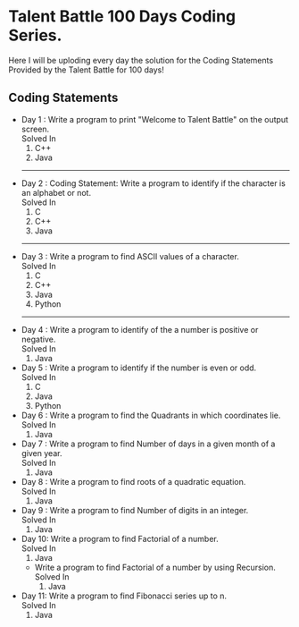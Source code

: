 <h1>Talent Battle 100 Days Coding Series.</h1>
Here I will be uploding every day the solution for the Coding Statements Provided by the Talent Battle for 100 days!

<h2>Coding Statements</h2>
  <ul>
    <li>Day 1 : Write a program to print "Welcome to Talent Battle" on the output screen.<br> Solved In 
        <ol>
            <li>C++</li>
             <li>Java</li>
        </ol>
    </li> 
  <hr>
    <li>Day 2 : Coding Statement: Write a program to identify if the character is an alphabet or not.<br> Solved In 
        <ol><li>C</li>
            <li>C++</li>
            <li>Java</li>
        </ol></li>
  <hr>
    <li>Day 3 : Write a program to find ASCII values of a character.<br> Solved In 
        <ol><li>C</li>
            <li>C++</li>
            <li>Java</li>
            <li>Python</li>
        </ol></li>
  <hr>
  <li>Day 4 : Write a program to identify of the a number is positive or negative.<br> Solved In 
        <ol><li>Java</li></ol></li>
    <li>Day 5 : Write a program to identify if the number is even or odd.<br> Solved In 
        <ol><li>C</li>
            <li>Java</li>
            <li>Python</li>
        </ol></li>
    <li>Day 6 : Write a program to find the Quadrants in which coordinates lie.<br> Solved In 
        <ol><li>Java</li>
           </ol></li>
    <li>Day 7 : Write a program to find Number of days in a given month of a given year.<br> Solved In 
        <ol><li>Java</li>
           </ol></li>
    <li>Day 8 : Write a program to find roots of a quadratic equation.<br> Solved In 
        <ol><li>Java</li>
            </ol></li>
    <li>Day 9 : Write a program to find Number of digits in an integer.<br> Solved In 
        <ol><li>Java</li>
            </ol></li>
    <li>Day 10: Write a program to find Factorial of a number.<br> Solved In 
        <ol><li>Java</li>
            </ol>
      <ul><li>Write a program to find Factorial of a number by using Recursion.<br> Solved In 
        <ol><li>Java</li>
            </ol></li>
      </ul></li>
    <li>Day 11: Write a program to find Fibonacci series up to n.<br> Solved In 
        <ol><li>Java</li>
            </ol></li></ul>
